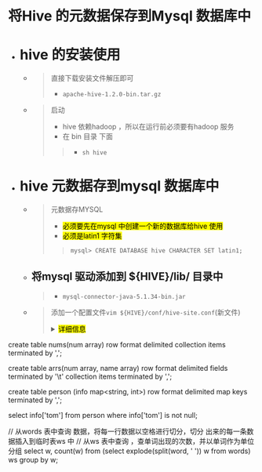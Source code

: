 

# 将Hive 的元数据保存到Mysql 数据库中

- # hive 的安装使用
    - > 直接下载安装文件解压即可
        > - `apache-hive-1.2.0-bin.tar.gz`
    - > 启动
        > - hive 依赖hadoop ，所以在运行前必须要有hadoop 服务
        > - 在 bin 目录 下面
        >> - `sh hive`

- # hive 元数据存到mysql 数据库中

    - > 元数据存MYSQL
        > - <mark>必须要先在mysql 中创建一个新的数据库给hive 使用</mark>
        > - <mark>必须是latin1 字符集</mark>
        >>     mysql> CREATE DATABASE hive CHARACTER SET latin1;
    - ## 将mysql 驱动添加到 ${HIVE}/lib/ 目录中
        > - `mysql-connector-java-5.1.34-bin.jar`
    - > 添加一个配置文件`vim ${HIVE}/conf/hive-site.conf`(新文件)
        > <details>
        > <summary><mark>详细信息</mark></summary>
        >
        >>     <configuration>
        >>         <property>
        >>             <name>javax.jdo.option.ConnectionURL</name>
        >>             <value>jdbc:mysql://hadoop01:3306/hive?createDatabaseIfNotExist=true</value>
        >>         </property>
        >>         <property>
        >>             <name>javax.jdo.option.ConnectionDriverName</name>
        >>             <value>com.mysql.jdbc.Driver</value>
        >>         </property>
        >>         <property>
        >>             <name>javax.jdo.option.ConnectionUserName</name> 
        >>             <value>root</value> 
        >>         </property>
        >>         <property>
        >>             <name>javax.jdo.option.ConnectionPassword</name>
        >>             <value>root</value>
        >>         </property>
        >>     </configuration>
        > </details>
        >












create table nums(num array<int>) row format delimited collection items terminated by ',';

create table arrs(num array<int>, name array<string>) row format delimited fields terminated by '\t' collection items terminated by ',';

create table person (info map<string, int>) row format delimited map keys terminated by ',';

select info['tom'] from person where info['tom'] is not null;


// 从words 表中查询 数据，将每一行数据以空格进行切分，切分 出来的每一条数据插入到临时表ws 中
// 从ws 表中查询 ，查单词出现的次数，并以单词作为单位分组
select w, count(w) from (select explode(split(word, ' ')) w from words) ws group by w;



